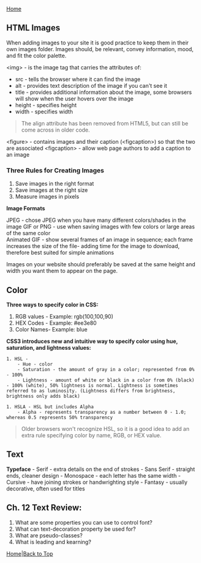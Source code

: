 [Home](README.md)  

## HTML Images

When adding images to your site it is good practice to keep them in their own images folder. Images should, be relevant, convey information, mood, and fit the color palette.

\<img> - is the image tag that carries the attributes of:
  - src - tells the browser where it can find the image
  - alt - provides text description of the image if you can't see it
  - title - provides additional information about the image, some browsers will show when the user hovers over the image
  - height - specifies height
  - width - specifies width  

  > The align attribute has been removed from HTML5, but can still be come across in older code.  

\<figure> - contains images and their caption (\<figcaption>) so that the two are associated
\<figcaption> - allow web page authors to add a caption to an image

### Three Rules for Creating Images
  1. Save images in the right format
  1. Save images at the right size
  1. Measure images in pixels

**Image Formats**  

JPEG - chose JPEG when you have many different colors/shades in the image
GIF or PNG - use when saving images with few colors or large areas of the same color  
Animated GIF - show several frames of an image in sequence; each frame increases the size of the file- adding time for the image to download, therefore best suited for simple animations

Images on your website should preferably be saved at the same height and width you want them to appear on the page.

## Color

**Three ways to specify color in CSS:**  

  1. RGB values - Example: rgb(100,100,90)
  1. HEX Codes - Example: #ee3e80
  1. Color Names- Example: blue  

  **CSS3 introduces new and intuitive way to specify color using hue, saturation, and lightness values:**  

    1. HSL - 
        - Hue - color
        - Saturation - the amount of gray in a color; represented from 0% - 100%
        - Lightness - amount of white or black in a color from 0% (black) - 100% (white), 50% lightness is normal. Lightness is sometimes referred to as luminosity. (Lightness differs from brightness, brightness only adds black)

    1. HSLA - HSL but includes Alpha
        - Alpha - represents transparency as a number between 0 - 1.0; whereas 0.5 represents 50% transparency

  > Older browsers won't recognize HSL, so it is a good idea to add an extra rule specifying color by name, RGB, or HEX value.

  ## Text

  **Typeface**
    - Serif - extra details on the end of strokes
    - Sans Serif - straight ends, cleaner design
    - Monospace - each letter has the same width
    - Cursive - have joining strokes or handwrighting style
    - Fantasy - usually decorative, often used for titles

## Ch. 12 Text Review:

1. What are some properties you can use to control font?
1. What can text-decoration property be used for?
1. What are pseudo-classes?
1. What is leading and kearning?  

[Home](README.md)|[Back to Top](class-05.md)